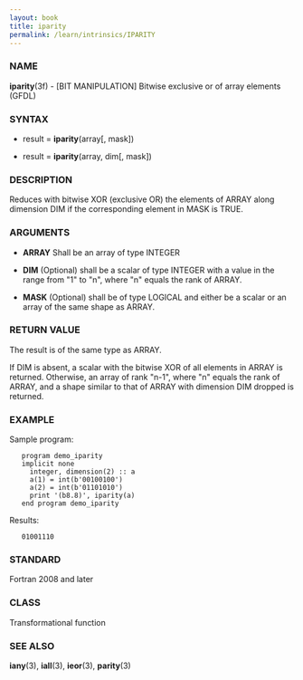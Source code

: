 ```yaml
---
layout: book
title: iparity
permalink: /learn/intrinsics/IPARITY
---
```

### NAME

**iparity**(3f) - \[BIT MANIPULATION\] Bitwise exclusive or of array elements
(GFDL)

### SYNTAX

  - result = **iparity**(array\[, mask\])

  - result = **iparity**(array, dim\[, mask\])

### DESCRIPTION

Reduces with bitwise XOR (exclusive OR) the elements of ARRAY along
dimension DIM if the corresponding element in MASK is TRUE.

### ARGUMENTS

  - **ARRAY**
    Shall be an array of type INTEGER

  - **DIM**
    (Optional) shall be a scalar of type INTEGER with a value in the
    range from "1" to "n", where "n" equals the rank of ARRAY.

  - **MASK**
    (Optional) shall be of type LOGICAL and either be a scalar or an
    array of the same shape as ARRAY.

### RETURN VALUE

The result is of the same type as ARRAY.

If DIM is absent, a scalar with the bitwise XOR of all elements in ARRAY
is returned. Otherwise, an array of rank "n-1", where "n" equals the
rank of ARRAY, and a shape similar to that of ARRAY with dimension DIM
dropped is returned.

### EXAMPLE

Sample program:

```
   program demo_iparity
   implicit none
     integer, dimension(2) :: a
     a(1) = int(b'00100100')
     a(2) = int(b'01101010')
     print '(b8.8)', iparity(a)
   end program demo_iparity
```

Results:

```
   01001110
```

### STANDARD

Fortran 2008 and later

### CLASS

Transformational function

### SEE ALSO

**iany**(3), **iall**(3), **ieor**(3), **parity**(3)
